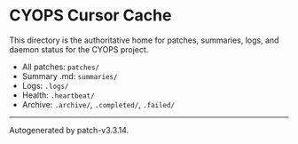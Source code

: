 # CYOPS Cursor Cache
This directory is the authoritative home for patches, summaries, logs, and daemon status for the CYOPS project.

- All patches: `patches/`
- Summary .md: `summaries/`
- Logs: `.logs/`
- Health: `.heartbeat/`
- Archive: `.archive/`, `.completed/`, `.failed/`

---
Autogenerated by patch-v3.3.14.
